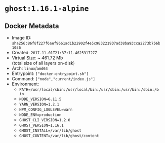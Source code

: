 # `ghost:1.16.1-alpine`

## Docker Metadata

- Image ID: `sha256:86f8f227f6aef9661ad1b22902f4e5c983221937ad38ba93cca2273b756b1036`
- Created: `2017-11-01T21:37:11.462531727Z`
- Virtual Size: ~ 461.72 Mb  
  (total size of all layers on-disk)
- Arch: `linux`/`amd64`
- Entrypoint: `["docker-entrypoint.sh"]`
- Command: `["node","current/index.js"]`
- Environment:
  - `PATH=/usr/local/sbin:/usr/local/bin:/usr/sbin:/usr/bin:/sbin:/bin`
  - `NODE_VERSION=6.11.5`
  - `YARN_VERSION=1.2.1`
  - `NPM_CONFIG_LOGLEVEL=warn`
  - `NODE_ENV=production`
  - `GHOST_CLI_VERSION=1.2.0`
  - `GHOST_VERSION=1.16.1`
  - `GHOST_INSTALL=/var/lib/ghost`
  - `GHOST_CONTENT=/var/lib/ghost/content`
